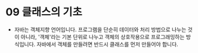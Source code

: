 # 09 클래스의 기초
- 자바는 객체지향 언어입니다. 프로그램을 단순히 데이터와 처리 방법으로 나누는 것이 아니라, '객체'라는 기본 단위로 나누고 객체의 상호작용으로 프로그래밍하는 방식입니다. 자바에서 객체를 만들려면 반드시 클래스를 먼저 만들어야 합니다.